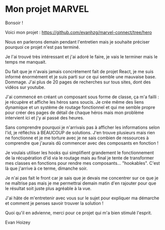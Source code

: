# Mon projet MARVEL

Bonsoir  !

Voici mon projet : https://github.com/evanhzg/marvel-connect/tree/hero

Nous en parlerons demain pendant l'entretien mais je souhaite préciser pourquoi ce projet n'est pas terminé.

Je l'ai trouvé très intéressant et j'ai adoré le faire, je vais le terminer mais le temps me manquait.

Du fait que je n'avais jamais concrètement fait de projet React, je me suis informé énormément et je suis parti sur ce qui semble une mauvaise base. Dommage. J'ai plus de 20 pages de recherches sur tous sites, dont des vidéos sur youtube.

J'ai commencé en créant un composant sous forme de classe, ça m'a failli : je récupère et affiche les héros sans soucis. Je crée même des liens dynamique et un système de routage fonctionnel et qui me semble propre pour créer des pages de détail de chaque héros mais mon problème intervient ici et j'y ai passé des heures.

Sans comprendre pourquoi je n'arrivais pas à afficher les informations selon l'id, je réfléchis à BEAUCOUP de solutions. J'en trouve plusieurs mais rien ne fonctionne et je me torture avec je ne sais combien de ressources à comprendre que j'aurais dû commencer avec des composants en fonction !

Je voulais utiliser les hooks qui simplifient grandement le fonctionnement de la récupération d'id via le routage mais au final je tente de transformer mes classes en fonctions pour rendre mes composants... "hookables". C'est là que j'arrive à ce terme, dimanche soir.

Je n'ai pas fait le front car je sais que je devais me concentrer sur ce que je ne maîtrise pas mais je me permettrai demain matin d'en rajouter pour que le résultat soit juste plus agréable à la vue.

J'ai hâte de m'entretenir avec vous sur le sujet pour expliquer ma démarche et comment je penses savoir trouver la solution !

Quoi qu'il en advienne, merci pour ce projet qui m'a bien stimulé l'esprit.

Evan Hoizey
